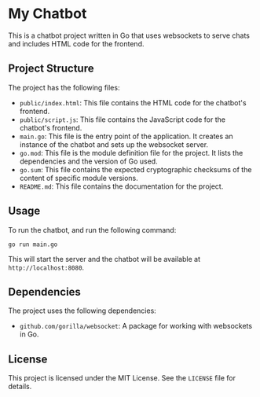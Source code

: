 # My Chatbot

This is a chatbot project written in Go that uses websockets to serve chats and includes HTML code for the frontend.

## Project Structure

The project has the following files:

- `public/index.html`: This file contains the HTML code for the chatbot's frontend.
- `public/script.js`: This file contains the JavaScript code for the chatbot's frontend.
- `main.go`: This file is the entry point of the application. It creates an instance of the chatbot and sets up the websocket server.
- `go.mod`: This file is the module definition file for the project. It lists the dependencies and the version of Go used.
- `go.sum`: This file contains the expected cryptographic checksums of the content of specific module versions.
- `README.md`: This file contains the documentation for the project.

## Usage

To run the chatbot, and run the following command:

```
go run main.go
```

This will start the server and the chatbot will be available at `http://localhost:8080`.

## Dependencies

The project uses the following dependencies:

- `github.com/gorilla/websocket`: A package for working with websockets in Go.

## License

This project is licensed under the MIT License. See the `LICENSE` file for details.